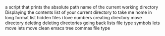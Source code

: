 a script that prints the absolute path name of the current working directory
Displaying the contents list of your current directory
to take me home
in long format
list hidden files
i love numbers
creating directory
move directory
deleting
deleting directories
going back
lists
file type
symbols
lets move
lets move
clean emacs
tree
commas
file type
